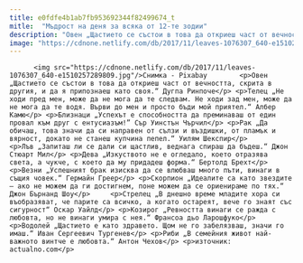 ```yaml
---
title: e0fdfe4b1ab7fb953692344f82499674_t
mitle:  "Мъдрост на деня за всяка от 12-те зодии"
description: "Овен „Щастието се състои в това да откриеш част от вечността, скрита в другия, и да я припознаеш като своя.“ Дугпа Ринпоче Телец „Не ходи пред мен, може да не мога да те следвам. Не ходи зад мен, може да не мога да те водя. Върви до мен и просто бъди мой приятел.“ Албер Камю …"
image: "https://cdnone.netlify.com/db/2017/11/leaves-1076307_640-e1510257289809.jpg"
---
```


          <img src="https://cdnone.netlify.com/db/2017/11/leaves-1076307_640-e1510257289809.jpg"/>Снимка - Pixabay        <p>Овен „Щастието се състои в това да откриеш част от вечността, скрита в другия, и да я припознаеш като своя.“ Дугпа Ринпоче</p> <p>Телец „Не ходи пред мен, може да не мога да те следвам. Не ходи зад мен, може да не мога да те водя. Върви до мен и просто бъди мой приятел.“ Албер Камю</p> <p>Близнаци „Успехът е способността да преминаваш от един провал към друг с ентусиазъм!” Сър Уинстън Чърчил</p> <p>Рак „Да обичаш, това значи да си направен от сълзи и въздишки, от пламък и вярност, докато не станеш купчина пепел.“ Уилям Шекспир</p>     <p>Лъв „Запиташ ли се дали си щастлив, веднага спираш да бъдеш.“ Джон Стюарт Мил</p> <p>Дева „Изкуството не е огледало, което отразява света, а чукче, с което да му придадеш форма.“ Бертолд Брехт</p> <p>Везни „Успешният брак изисква да се влюбваш много пъти, винаги в същия човек.“ Гермайн Греер</p> <p>Скорпион „Идеалите са като звездите – ако не можем да ги достигнем, поне можем да се ориенираме по тях.“ Джон Бърнанд Шоу</p>     <p>Стрелец „В днешно време младите хора си въобразяват, че парите са всичко, а когато остареят, вече го знаят със сигурност“ Оскар Уайлд</p> <p>Козирог „Ревността винаги се ражда с любовта, но не винаги умира с нея.“ Франсоа дьо Ларошфуко</p> <p>Водолей „Щастието е като здравето. Щом не го забелязваш, значи го имаш.“ Иван Сергеевич Тургенев</p> <p>Риби „В семейния живот най-важното винтче е любовта.“ Антон Чехов</p> <p>източник: actualno.com</p>        